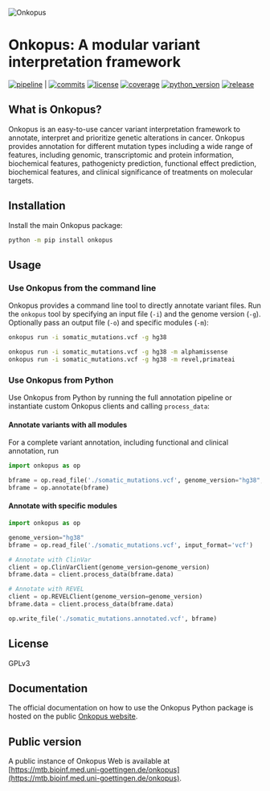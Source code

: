 
![Onkopus](https://gitlab.gwdg.de/MedBioinf/mtb/onkopus/onkopus/-/raw/main/assets/onkopus_logo_v0.1.4.2_150.png?inline=false)

# Onkopus: A modular variant interpretation framework

[![pipeline](https://gitlab.gwdg.de/MedBioinf/mtb/onkopus/onkopus/badges/main/pipeline.svg)](https://gitlab.gwdg.de/MedBioinf/mtb/onkopus/onkopus) |
[![commits](https://gitlab.gwdg.de/MedBioinf/mtb/onkopus/onkopus/-/jobs/artifacts/main/raw/commits.svg?job=build_badges)](https://gitlab.gwdg.de/MedBioinf/mtb/adagenes)
[![license](https://gitlab.gwdg.de/MedBioinf/mtb/onkopus/onkopus/-/jobs/artifacts/main/raw/license.svg?job=build_badges)](https://gitlab.gwdg.de/MedBioinf/mtb/adagenes)
[![coverage](https://gitlab.gwdg.de/MedBioinf/mtb/onkopus/onkopus/badges/main/coverage.svg)](https://gitlab.gwdg.de/MedBioinf/mtb/onkopus/onkopus)
[![python_version](https://gitlab.gwdg.de/MedBioinf/mtb/onkopus/onkopus/-/jobs/artifacts/main/raw/python_version.svg?job=build_badges)](https://gitlab.gwdg.de/MedBioinf/mtb/adagenes)
[![release](https://gitlab.gwdg.de/MedBioinf/mtb/onkopus/onkopus/-/badges/release.svg)](https://gitlab.gwdg.de/MedBioinf/mtb/onkopus/onkopus)

## What is Onkopus?

Onkopus is an easy-to-use cancer variant interpretation framework to annotate, interpret 
and prioritize genetic alterations in cancer. 
Onkopus provides annotation for different mutation types including a wide range of features, including 
genomic, transcriptomic and protein information, biochemical features, pathogenicty prediction, 
functional effect prediction, biochemical features, and clinical significance of treatments on 
molecular targets. 

## Installation

Install the main Onkopus package:
```bash
python -m pip install onkopus
```

## Usage

### Use Onkopus from the command line

Onkopus provides a command line tool to directly annotate variant files. 
Run the ```onkopus``` tool by specifying an input file (`-i`) and the genome version (`-g`). 
Optionally pass an output file (`-o`) and specific modules (`-m`):  
```bash
onkopus run -i somatic_mutations.vcf -g hg38

onkopus run -i somatic_mutations.vcf -g hg38 -m alphamissense
onkopus run -i somatic_mutations.vcf -g hg38 -m revel,primateai
```

### Use Onkopus from Python

Use Onkopus from Python by running the full annotation pipeline or instantiate 
custom Onkopus clients and calling `process_data`:

#### Annotate variants with all modules

For a complete variant annotation, including functional and clinical annotation, run

```python
import onkopus as op

bframe = op.read_file('./somatic_mutations.vcf', genome_version="hg38", input_format="vcf")
bframe = op.annotate(bframe)
```



#### Annotate with specific modules

```python
import onkopus as op

genome_version="hg38"
bframe = op.read_file('./somatic_mutations.vcf', input_format='vcf')

# Annotate with ClinVar
client = op.ClinVarClient(genome_version=genome_version)
bframe.data = client.process_data(bframe.data)

# Annotate with REVEL
client = op.REVELClient(genome_version=genome_version)
bframe.data = client.process_data(bframe.data)

op.write_file('./somatic_mutations.annotated.vcf', bframe)
```



## License

GPLv3

## Documentation

The official documentation on how to use the Onkopus Python package is hosted on the public [Onkopus website](https://mtb.bioinf.med.uni-goettingne.de/onkopus). 

## Public version

A public instance of Onkopus Web is available at [https://mtb.bioinf.med.uni-goettingen.de/onkopus](https://mtb.bioinf.med.uni-goettingen.de/onkopus). 

